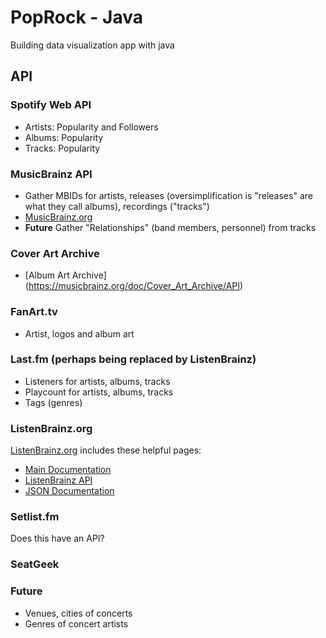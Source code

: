 # PopRock - Java

Building data visualization app with java

## API

### Spotify Web API

- Artists: Popularity and Followers
- Albums: Popularity
- Tracks: Popularity

### MusicBrainz API

- Gather MBIDs for artists, releases (oversimplification is "releases" are what they call albums), recordings ("tracks")
- [MusicBrainz.org](https://musicbrainz.org/)
- **Future** Gather "Relationships" (band members, personnel) from tracks

### Cover Art Archive

- [Album Art Archive] (https://musicbrainz.org/doc/Cover_Art_Archive/API)

### FanArt.tv

- Artist, logos and album art

### Last.fm (perhaps being replaced by ListenBrainz)

- Listeners for artists, albums, tracks
- Playcount for artists, albums, tracks
- Tags (genres)

### ListenBrainz.org

[ListenBrainz.org](https://listenbrainz.org/) includes these helpful pages:

- [Main Documentation](https://listenbrainz.readthedocs.io/en/production/)
- [ListenBrainz API](https://listenbrainz.readthedocs.io/en/production/dev/api.html)
- [JSON Documentation](https://listenbrainz.readthedocs.io/en/production/dev/json.html)

### Setlist.fm

Does this have an API?

### SeatGeek

### Future

- Venues, cities of concerts
- Genres of concert artists

